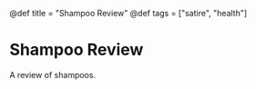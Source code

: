 @def title = "Shampoo Review"
@def tags = ["satire", "health"]

# Shampoo Review
A review of shampoos.
